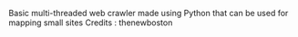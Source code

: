 Basic multi-threaded web crawler made using Python that can be used for mapping small sites
Credits : thenewboston